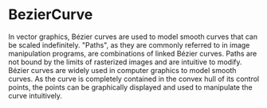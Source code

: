 # BezierCurve

In vector graphics, Bézier curves are used to model smooth curves that can be scaled indefinitely. "Paths", as they are commonly referred to in image manipulation programs, are combinations of linked Bézier curves. Paths are not bound by the limits of rasterized images and are intuitive to modify.
Bézier curves are widely used in computer graphics to model smooth curves. As the curve is completely contained in the convex hull of its control points, the points can be graphically displayed and used to manipulate the curve intuitively.
